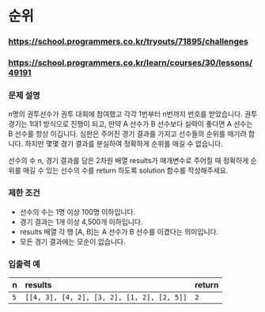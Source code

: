 # 순위

### https://school.programmers.co.kr/tryouts/71895/challenges

### https://school.programmers.co.kr/learn/courses/30/lessons/49191

### 문제 설명

n명의 권투선수가 권투 대회에 참여했고 각각 1번부터 n번까지 번호를 받았습니다. 권투 경기는 1대1 방식으로 진행이 되고, 만약 A 선수가 B 선수보다 실력이 좋다면 A 선수는 B 선수를 항상 이깁니다. 심판은 주어진 경기 결과를 가지고 선수들의 순위를 매기려 합니다. 하지만 몇몇 경기 결과를 분실하여 정확하게 순위를 매길 수 없습니다.

선수의 수 n, 경기 결과를 담은 2차원 배열 results가 매개변수로 주어질 때 정확하게 순위를 매길 수 있는 선수의 수를 return 하도록 solution 함수를 작성해주세요.

### 제한 조건

-   선수의 수는 1명 이상 100명 이하입니다.
-   경기 결과는 1개 이상 4,500개 이하입니다.
-   results 배열 각 행 [A, B]는 A 선수가 B 선수를 이겼다는 의미입니다.
-   모든 경기 결과에는 모순이 없습니다.

### 입출력 예

| n   | results                                    | return |
| :-- | :----------------------------------------- | :----- |
| `5` | `[[4, 3], [4, 2], [3, 2], [1, 2], [2, 5]]` | `2`    |
